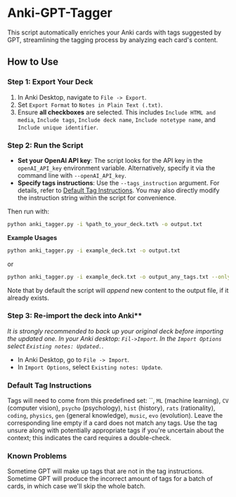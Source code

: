 # Anki-GPT-Tagger

This script automatically enriches your Anki cards with tags suggested by GPT, streamlining the tagging process by analyzing each card's content.

## How to Use

### Step 1: Export Your Deck
1. In Anki Desktop, navigate to `File -> Export`.
2. Set `Export Format` to `Notes in Plain Text (.txt)`.
3. Ensure **all checkboxes** are selected. This includes `Include HTML and media`, `Include tags`, `Include deck name`, `Include notetype name`, and `Include unique identifier`.

### Step 2: Run the Script
- **Set your OpenAI API key**: The script looks for the API key in the `openAI_API_key` environment variable. Alternatively, specify it via the command line with `--openAI_API_key`.
- **Specify tags instructions**: Use the `--tags_instruction` argument. For details, refer to [Default Tag Instructions](#default-tag-instructions). You may also directly modify the instruction string within the script for convenience.

Then run with:
```bash
python anki_tagger.py -i %path_to_your_deck.txt% -o output.txt
```

**Example Usages**
```bash
python anki_tagger.py -i example_deck.txt -o output.txt
```
or 
```bash
python anki_tagger.py -i example_deck.txt -o output_any_tags.txt --only_untagged --tags_instructions "Use any tag that you deem appropriate"
``` 


Note that by default the script will *append* new content to the output file, if it already exists. 

### Step 3: Re-import the deck into Anki**
*It is strongly recommended to back up your original deck before importing the updated one. In your Anki desktop: `Fil->Import`. In the `Import Options` select `Existing notes: Updated.`.*
- In Anki Desktop, go to `File -> Import`.
- In `Import Options`, select `Existing notes: Update`.

### Default Tag Instructions 
Tags will need to come from this predefined set: ``, `ML` (machine learning), `CV` (computer vision), `psycho` (psychology), `hist` (history), `rats` (rationality), `coding`, `physics`, `gen` (general knowledge), `music`, `evo` (evolution). Leave the corresponding line empty if a card does not match any tags. Use the tag unsure along with potentially appropriate tags if you're uncertain about the context; this indicates the card requires a double-check.

### Known Problems
Sometime GPT will make up tags that are not in the tag instructions. Sometime GPT will produce the incorrect amount of tags for a batch of cards, in which case we'll skip the whole batch. 